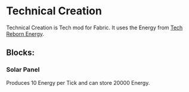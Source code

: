 # Technical Creation

Technical Creation is Tech mod for Fabric. It uses the Energy
from [Tech Reborn Energy](https://github.com/TechReborn/Energy).

## Blocks:
### Solar Panel

Produces 10 Energy per Tick and can store 20000 Energy.